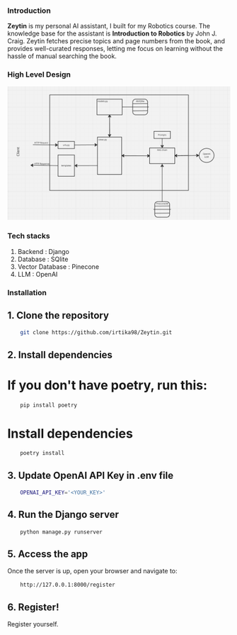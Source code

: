 ### Introduction
**Zeytin** is my personal AI assistant, I built for my Robotics course. The knowledge base for the assistant is **Introduction to Robotics** by John J. Craig. Zeytin fetches precise topics and page numbers from the book, and provides well-curated responses, letting me focus on learning without the hassle of manual searching the book. 
### High Level Design

![architecture ](https://github.com/irtika98/Zeytin/blob/512aebd66d3e0c5eccd1ac205eba6409e310b8af/HLD.png)

### Tech stacks

1. Backend : Django
2. Database : SQlite
3. Vector Database : Pinecone
4. LLM : OpenAI

### Installation

## 1. Clone the repository

```bash
    git clone https://github.com/irtika98/Zeytin.git

```

## 2. Install dependencies

# If you don't have poetry, run this:
```bash
    pip install poetry
```

# Install dependencies
```bash
    poetry install
```

## 3. Update OpenAI API Key in .env file
```bash
    OPENAI_API_KEY='<YOUR_KEY>'
```

## 4. Run the Django server
```bash
    python manage.py runserver
```

## 5. Access the app
Once the server is up, open your browser and navigate to:
```bash
    http://127.0.0.1:8000/register
```

## 6. Register!
Register yourself.



